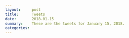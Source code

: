 ```yaml
---
layout:     post
title:      Tweets
date:       2018-01-15
summary:    These are the tweets for January 15, 2018.
categories:
---
```


